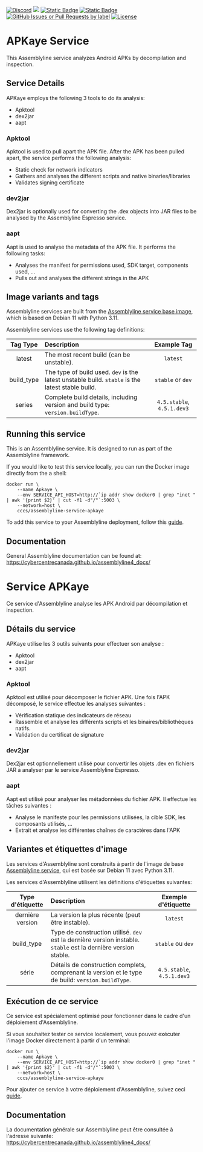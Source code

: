 [![Discord](https://img.shields.io/badge/chat-on%20discord-7289da.svg?sanitize=true)](https://discord.gg/GUAy9wErNu)
[![](https://img.shields.io/discord/908084610158714900)](https://discord.gg/GUAy9wErNu)
[![Static Badge](https://img.shields.io/badge/github-assemblyline-blue?logo=github)](https://github.com/CybercentreCanada/assemblyline)
[![Static Badge](https://img.shields.io/badge/github-assemblyline\_service\_apkaye-blue?logo=github)](https://github.com/CybercentreCanada/assemblyline-service-apkaye)
[![GitHub Issues or Pull Requests by label](https://img.shields.io/github/issues/CybercentreCanada/assemblyline/service-apkaye)](https://github.com/CybercentreCanada/assemblyline/issues?q=is:issue+is:open+label:service-apkaye)
[![License](https://img.shields.io/github/license/CybercentreCanada/assemblyline-service-apkaye)](./LICENSE)
# APKaye Service

This Assemblyline service analyzes Android APKs by decompilation and inspection.

## Service Details
APKaye employs the following 3 tools to do its analysis:

* Apktool
* dex2jar
* aapt

### Apktool

Apktool is used to pull apart the APK file. After the APK has been pulled apart, the service performs the following analysis:

* Static check for network indicators
* Gathers and analyses the different scripts and native binaries/libraries
* Validates signing certificate

### dev2jar

Dex2jar is optionally used for converting the .dex objects into JAR files to be analysed by the Assemblyline Espresso service.

### aapt

Aapt is used to analyse the metadata of the APK file. It performs the following tasks:

* Analyses the manifest for permissions used, SDK target, components used, ...
* Pulls out and analyses the different strings in the APK

## Image variants and tags

Assemblyline services are built from the [Assemblyline service base image](https://hub.docker.com/r/cccs/assemblyline-v4-service-base),
which is based on Debian 11 with Python 3.11.

Assemblyline services use the following tag definitions:

| **Tag Type** | **Description**                                                                                  |      **Example Tag**       |
| :----------: | :----------------------------------------------------------------------------------------------- | :------------------------: |
|    latest    | The most recent build (can be unstable).                                                         |          `latest`          |
|  build_type  | The type of build used. `dev` is the latest unstable build. `stable` is the latest stable build. |     `stable` or `dev`      |
|    series    | Complete build details, including version and build type: `version.buildType`.                   | `4.5.stable`, `4.5.1.dev3` |

## Running this service

This is an Assemblyline service. It is designed to run as part of the Assemblyline framework.

If you would like to test this service locally, you can run the Docker image directly from the a shell:

    docker run \
        --name Apkaye \
        --env SERVICE_API_HOST=http://`ip addr show docker0 | grep "inet " | awk '{print $2}' | cut -f1 -d"/"`:5003 \
        --network=host \
        cccs/assemblyline-service-apkaye

To add this service to your Assemblyline deployment, follow this
[guide](https://cybercentrecanada.github.io/assemblyline4_docs/developer_manual/services/run_your_service/#add-the-container-to-your-deployment).

## Documentation

General Assemblyline documentation can be found at: https://cybercentrecanada.github.io/assemblyline4_docs/

# Service APKaye

Ce service d'Assemblyline analyse les APK Android par décompilation et inspection.

## Détails du service
APKaye utilise les 3 outils suivants pour effectuer son analyse :

* Apktool
* dex2jar
* aapt

### Apktool

Apktool est utilisé pour décomposer le fichier APK. Une fois l'APK décomposé, le service effectue les analyses suivantes :

* Vérification statique des indicateurs de réseau
* Rassemble et analyse les différents scripts et les binaires/bibliothèques natifs.
* Validation du certificat de signature

### dev2jar

Dex2jar est optionnellement utilisé pour convertir les objets .dex en fichiers JAR à analyser par le service Assemblyline Espresso.

### aapt

Aapt est utilisé pour analyser les métadonnées du fichier APK. Il effectue les tâches suivantes :

* Analyse le manifeste pour les permissions utilisées, la cible SDK, les composants utilisés, ...
* Extrait et analyse les différentes chaînes de caractères dans l'APK

## Variantes et étiquettes d'image

Les services d'Assemblyline sont construits à partir de l'image de base [Assemblyline service](https://hub.docker.com/r/cccs/assemblyline-v4-service-base),
qui est basée sur Debian 11 avec Python 3.11.

Les services d'Assemblyline utilisent les définitions d'étiquettes suivantes:

| **Type d'étiquette** | **Description**                                                                                                |  **Exemple d'étiquette**   |
| :------------------: | :------------------------------------------------------------------------------------------------------------- | :------------------------: |
|   dernière version   | La version la plus récente (peut être instable).                                                               |          `latest`          |
|      build_type      | Type de construction utilisé. `dev` est la dernière version instable. `stable` est la dernière version stable. |     `stable` ou `dev`      |
|        série         | Détails de construction complets, comprenant la version et le type de build: `version.buildType`.              | `4.5.stable`, `4.5.1.dev3` |

## Exécution de ce service

Ce service est spécialement optimisé pour fonctionner dans le cadre d'un déploiement d'Assemblyline.

Si vous souhaitez tester ce service localement, vous pouvez exécuter l'image Docker directement à partir d'un terminal:

    docker run \
        --name Apkaye \
        --env SERVICE_API_HOST=http://`ip addr show docker0 | grep "inet " | awk '{print $2}' | cut -f1 -d"/"`:5003 \
        --network=host \
        cccs/assemblyline-service-apkaye

Pour ajouter ce service à votre déploiement d'Assemblyline, suivez ceci
[guide](https://cybercentrecanada.github.io/assemblyline4_docs/fr/developer_manual/services/run_your_service/#add-the-container-to-your-deployment).

## Documentation

La documentation générale sur Assemblyline peut être consultée à l'adresse suivante: https://cybercentrecanada.github.io/assemblyline4_docs/

